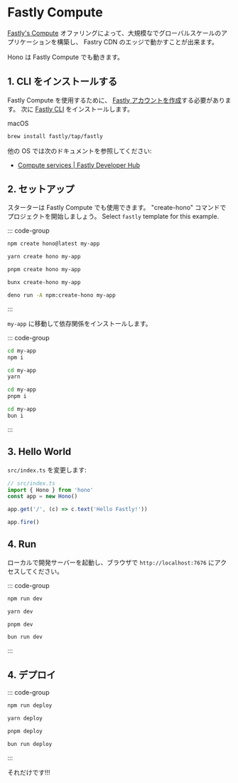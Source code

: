 # Fastly Compute

[Fastly's Compute](https://www.fastly.com/products/edge-compute) オファリングによって、大規模なでグローバルスケールのアプリケーションを構築し、 Fastry CDN のエッジで動かすことが出来ます。

Hono は Fastly Compute でも動きます。

## 1. CLI をインストールする

Fastly Compute を使用するために、 [Fastly アカウントを作成](https://www.fastly.com/jp/signup/)する必要があります。
次に [Fastly CLI](https://github.com/fastly/cli) をインストールします。

macOS

```sh
brew install fastly/tap/fastly
```

他の OS では次のドキュメントを参照してください:

- [Compute services | Fastly Developer Hub](https://developer.fastly.com/learning/compute/#download-and-install-the-fastly-cli)

## 2. セットアップ

スターターは Fastly Compute でも使用できます。
"create-hono" コマンドでプロジェクトを開始しましょう。
Select `fastly` template for this example.

::: code-group

```sh [npm]
npm create hono@latest my-app
```

```sh [yarn]
yarn create hono my-app
```

```sh [pnpm]
pnpm create hono my-app
```

```sh [bun]
bunx create-hono my-app
```

```sh [deno]
deno run -A npm:create-hono my-app
```

:::

`my-app` に移動して依存関係をインストールします。

::: code-group

```sh [npm]
cd my-app
npm i
```

```sh [yarn]
cd my-app
yarn
```

```sh [pnpm]
cd my-app
pnpm i
```

```sh [bun]
cd my-app
bun i
```

:::

## 3. Hello World

`src/index.ts` を変更します:

```ts
// src/index.ts
import { Hono } from 'hono'
const app = new Hono()

app.get('/', (c) => c.text('Hello Fastly!'))

app.fire()
```

## 4. Run

ローカルで開発サーバーを起動し、ブラウザで `http://localhost:7676` にアクセスしてください。

::: code-group

```sh [npm]
npm run dev
```

```sh [yarn]
yarn dev
```

```sh [pnpm]
pnpm dev
```

```sh [bun]
bun run dev
```

:::

## 4. デプロイ

::: code-group

```sh [npm]
npm run deploy
```

```sh [yarn]
yarn deploy
```

```sh [pnpm]
pnpm deploy
```

```sh [bun]
bun run deploy
```

:::

それだけです!!!
